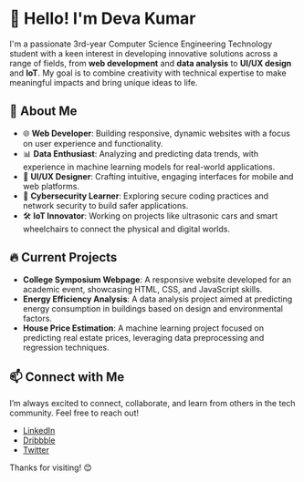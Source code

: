 # 👋 Hello! I'm Deva Kumar

I'm a passionate 3rd-year Computer Science Engineering Technology student with a keen interest in developing innovative solutions across a range of fields, from **web development** and **data analysis** to **UI/UX design** and **IoT**. My goal is to combine creativity with technical expertise to make meaningful impacts and bring unique ideas to life.

## 🌟 About Me
- 🌐 **Web Developer**: Building responsive, dynamic websites with a focus on user experience and functionality.
- 📊 **Data Enthusiast**: Analyzing and predicting data trends, with experience in machine learning models for real-world applications.
- 🎨 **UI/UX Designer**: Crafting intuitive, engaging interfaces for mobile and web platforms.
- 🔐 **Cybersecurity Learner**: Exploring secure coding practices and network security to build safer applications.
- 🛠️ **IoT Innovator**: Working on projects like ultrasonic cars and smart wheelchairs to connect the physical and digital worlds.

## 🔥 Current Projects
- **College Symposium Webpage**: A responsive website developed for an academic event, showcasing HTML, CSS, and JavaScript skills.
- **Energy Efficiency Analysis**: A data analysis project aimed at predicting energy consumption in buildings based on design and environmental factors.
- **House Price Estimation**: A machine learning project focused on predicting real estate prices, leveraging data preprocessing and regression techniques.

## 📫 Connect with Me
I’m always excited to connect, collaborate, and learn from others in the tech community. Feel free to reach out!
- [LinkedIn](https://www.linkedin.com/in/deva-kumar-developer/)
- [Dribbble](https://dribbble.com/Deva_Kumar123)
- [Twitter](https://x.com/deva29008)

Thanks for visiting! 😊
